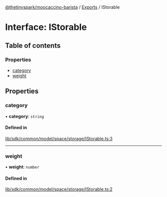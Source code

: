 [@thetinyspark/moocaccino-barista](../README.md) / [Exports](../modules.md) / IStorable

# Interface: IStorable

## Table of contents

### Properties

- [category](IStorable.md#category)
- [weight](IStorable.md#weight)

## Properties

### category

• **category**: `string`

#### Defined in

[lib/sdk/common/model/space/storage/IStorable.ts:3](https://github.com/thetinyspark/barista/blob/93f33857/lib/sdk/common/model/space/storage/IStorable.ts#L3)

___

### weight

• **weight**: `number`

#### Defined in

[lib/sdk/common/model/space/storage/IStorable.ts:2](https://github.com/thetinyspark/barista/blob/93f33857/lib/sdk/common/model/space/storage/IStorable.ts#L2)
